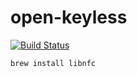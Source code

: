 # open-keyless
[![Build Status](https://cloud.drone.io/api/badges/lodge93/open-keyless/status.svg)](https://cloud.drone.io/lodge93/open-keyless)

```bash
brew install libnfc
```